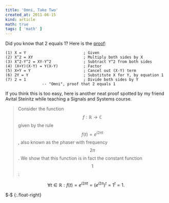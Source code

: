```yaml
---
title: 'Omni, Take Two'
created_at: 2011-06-15
kind: article
math: true
tags: [ 'math' ]
---
```


Did you know that 2 equals 1? Here is the
[proof](http://en.wikipedia.org/wiki/Mathematical_fallacy):

``` none
(1) X = Y                         ; Given
(2) X^2 = XY                      ; Multiply both sides by X
(3) X^2-Y^2 = XY-Y^2              ; Subtract Y^2 from both sides
(4) (X+Y)(X-Y) = Y(X-Y)           ; Factor
(5) X+Y = Y                       ; Cancel out (X-Y) term
(6) 2Y = Y                        ; Substitute X for Y, by equation 1
(7) 2 = 1                         ; Divide both sides by Y
                -- "Omni", proof that 2 equals 1
```

If you think this is too easy, here is another neat proof spotted by my friend
Avital Steinitz while teaching a Signals and Systems course.

> Consider the function $$f : \mathbb{R} \to \mathbb{C}$$ given by the rule
> $$f(t) = e^{i2\pi t}$$, also known as the phaser with frequency $$2\pi$$. We
> show that this function is in fact the constant function $$1$$:

$$
\forall t \in \mathbb{R}: 
f(t) = e^{i2\pi t} = \left(e^{i2\pi}\right)^t = 1^t = 1.
$$

\$$\square$$
{:.float-right}
